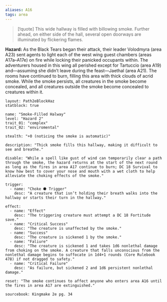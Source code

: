 ```yaml
---
aliases: A16
tags: area
---
```



> [!quote] 
> This wide hallway is filled with billowing smoke. Further ahead, on either side of the hall, several open doorways are illuminated by flickering flames.

**Hazard:** As the Black Tears began their attack, their leader Volodmyra (area A23) sent agents to light each of the west wing guest chambers (areas A17a–A17e) on fire while locking their panicked occupants within. The adventurers housed in this wing all perished except for Tartuccio (area A19) and—assuming she didn’t leave during the feast—Jaethal (area A21). The rooms have continued to burn, filling this area with thick clouds of acrid smoke. While the smoke persists, all creatures in the smoke become concealed, and all creatures outside the smoke become concealed to creatures within it.


```statblock
layout: Path2eBlockHaz
statblock: true

name: "Smoke-Filled Halway"
level: "Hazard 2"
trait_01: "complex"
trait_02: "enviromental"

stealth: "+0 (noticing the smoke is automatic)"

description: "Thick smoke fills this hallway, making it difficult to see and breathe."

disable: "While a spell like gust of wind can temporarily clear a path through the smoke, the hazard returns at the start of the next round as long as the fires in area A17 continue to burn; DC 18 Survival to know how best to cover your nose and mouth with a wet cloth to help alleviate the choking effects of the smoke."

trigger: 
  - name: "Choke ⭓ Trigger"
    desc: "A creature that isn’t holding their breath walks into the hallway or starts their turn in the hallway."

effect:
  - name: "Effect"
    desc: "The triggering creature must attempt a DC 18 Fortitude save."
  - name: "Critical Success"
    desc: "The creature is unaffected by the smoke."
  - name: "Success"
    desc: "The creature is sickened 1 by the smoke."
  - name: "Faliure"
    desc: "The creature is sickened 1 and takes 1d6 nonlethal damage from choking on the smoke. A creature that falls unconscious from the nonlethal damage begins to suffocate in 1d4+1 rounds (Core Rulebook 478) if not dragged to safety."
  - name: "Critical Failure"
    desc: "As failure, but sickened 2 and 1d6 persistent nonlethal damage."

reset: "The smoke continues to affect anyone who enters area A16 until the fires in area A17 are extinguished."

sourcebook: Kingmake 2e pg. 34
```